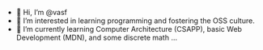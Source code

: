 - 👋 Hi, I’m @vasf
- 👀 I’m interested in learning programming and fostering the OSS culture.
- 🌱 I’m currently learning Computer Architecture (CSAPP), basic Web Development (MDN), and some discrete math ... 

<!---
vasf/vasf is a ✨ special ✨ repository because its `README.md` (this file) appears on your GitHub profile.
You can click the Preview link to take a look at your changes.
--->
